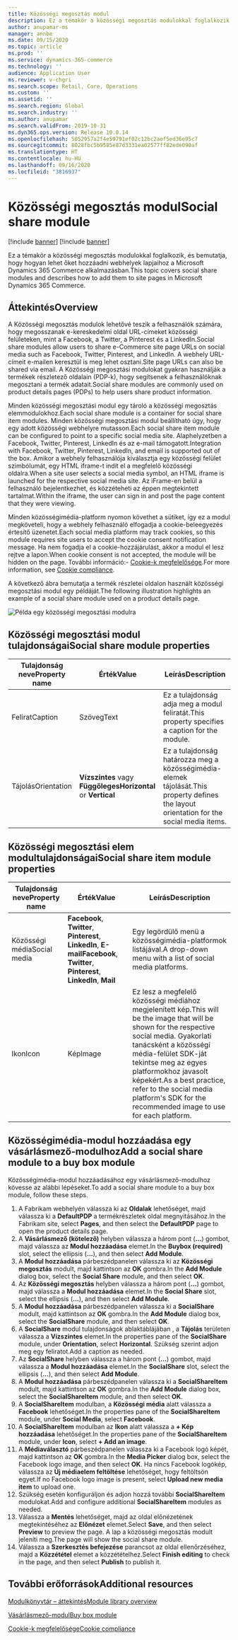 ```yaml
---
title: Közösségi megosztás modul
description: Ez a témakör a közösségi megosztás modulokkal foglalkozik, és bemutatja, hogy hogyan lehet őket hozzáadni webhelyek lapjaihoz a Microsoft Dynamics 365 Commerce alkalmazásban.
author: anupamar-ms
manager: annbe
ms.date: 09/15/2020
ms.topic: article
ms.prod: ''
ms.service: dynamics-365-commerce
ms.technology: ''
audience: Application User
ms.reviewer: v-chgri
ms.search.scope: Retail, Core, Operations
ms.custom: ''
ms.assetid: ''
ms.search.region: Global
ms.search.industry: ''
ms.author: anupamar
ms.search.validFrom: 2019-10-31
ms.dyn365.ops.version: Release 10.0.14
ms.openlocfilehash: 5052957a2f4e59791ef02c12bc2aef5ed36e95c7
ms.sourcegitcommit: 8028fbc5b9585e87d3331ea02577ff82ede090af
ms.translationtype: HT
ms.contentlocale: hu-HU
ms.lasthandoff: 09/16/2020
ms.locfileid: "3816937"
---
```

# <a name="social-share-module"></a><span data-ttu-id="bc863-103">Közösségi megosztás modul</span><span class="sxs-lookup"><span data-stu-id="bc863-103">Social share module</span></span>

[!include [banner](includes/banner.md)]
[!include [banner](includes/preview-banner.md)]

<span data-ttu-id="bc863-104">Ez a témakör a közösségi megosztás modulokkal foglalkozik, és bemutatja, hogy hogyan lehet őket hozzáadni webhelyek lapjaihoz a Microsoft Dynamics 365 Commerce alkalmazásban.</span><span class="sxs-lookup"><span data-stu-id="bc863-104">This topic covers social share modules and describes how to add them to site pages in Microsoft Dynamics 365 Commerce.</span></span>

## <a name="overview"></a><span data-ttu-id="bc863-105">Áttekintés</span><span class="sxs-lookup"><span data-stu-id="bc863-105">Overview</span></span>

<span data-ttu-id="bc863-106">A Közösségi megosztás modulok lehetővé teszik a felhasználók számára, hogy megosszanak e-kereskedelmi oldal URL-címeket közösségi felületeken, mint a Facebook, a Twitter, a Pinterest és a LinkedIn.</span><span class="sxs-lookup"><span data-stu-id="bc863-106">Social share modules allow users to share e-Commerce site page URLs on social media such as Facebook, Twitter, Pinterest, and LinkedIn.</span></span> <span data-ttu-id="bc863-107">A webhely URL-címeit e-mailen keresztül is meg lehet osztani.</span><span class="sxs-lookup"><span data-stu-id="bc863-107">Site page URLs can also be shared via email.</span></span> <span data-ttu-id="bc863-108">A Közösségi megosztási modulokat gyakran használják a termékek részletező oldalain (PDP-k), hogy segítsenek a felhasználóknak megosztani a termék adatait.</span><span class="sxs-lookup"><span data-stu-id="bc863-108">Social share modules are commonly used on product details pages (PDPs) to help users share product information.</span></span>

<span data-ttu-id="bc863-109">Minden közösségi megosztási modul egy tároló a közösségi megosztás elemmodulokhoz.</span><span class="sxs-lookup"><span data-stu-id="bc863-109">Each social share module is a container for social share item modules.</span></span> <span data-ttu-id="bc863-110">Minden közösségi megosztási modul beállítható úgy, hogy egy adott közösségi webhelyre mutasson.</span><span class="sxs-lookup"><span data-stu-id="bc863-110">Each social share item module can be configured to point to a specific social media site.</span></span> <span data-ttu-id="bc863-111">Alaphelyzetben a Facebook, Twitter, Pinterest, LinkedIn és az e-mail támogatott.</span><span class="sxs-lookup"><span data-stu-id="bc863-111">Integration with Facebook, Twitter, Pinterest, LinkedIn, and email is supported out of the box.</span></span> <span data-ttu-id="bc863-112">Amikor a webhely felhasználója kiválasztja egy közösségi felület szimbólumát, egy HTML iframe-t indít el a megfelelő közösségi oldalra.</span><span class="sxs-lookup"><span data-stu-id="bc863-112">When a site user selects a social media symbol, an HTML iframe is launched for the respective social media site.</span></span> <span data-ttu-id="bc863-113">Az iFrame-en belül a felhasználó bejelentkezhet, és közzéteheti az éppen megtekintett tartalmat.</span><span class="sxs-lookup"><span data-stu-id="bc863-113">Within the iframe, the user can sign in and post the page content that they were viewing.</span></span>

<span data-ttu-id="bc863-114">Minden közösségimédia-platform nyomon követhet a sütiket, így ez a modul megköveteli, hogy a webhely felhasználó elfogadja a cookie-beleegyezés értesítő üzenetet.</span><span class="sxs-lookup"><span data-stu-id="bc863-114">Each social media platform may track cookies, so this module requires site users to accept the cookie consent notification message.</span></span> <span data-ttu-id="bc863-115">Ha nem fogadja el a cookie-hozzájárulást, akkor a modul el lesz rejtve a lapon.</span><span class="sxs-lookup"><span data-stu-id="bc863-115">When cookie consent is not accepted, the module will be hidden on the page.</span></span> <span data-ttu-id="bc863-116">További információ:- [Cookie-k megfelelősége](cookie-compliance.md).</span><span class="sxs-lookup"><span data-stu-id="bc863-116">For more information, see [Cookie compliance](cookie-compliance.md).</span></span>

<span data-ttu-id="bc863-117">A következő ábra bemutatja a termék részletei oldalon használt közösségi megosztási modul egy példáját.</span><span class="sxs-lookup"><span data-stu-id="bc863-117">The following illustration highlights an example of a social share module used on a product details page.</span></span>

![Példa egy közösségi megosztási modulra](./media/ecommerce-socialshare.png)

## <a name="social-share-module-properties"></a><span data-ttu-id="bc863-119">Közösségi megosztási modul tulajdonságai</span><span class="sxs-lookup"><span data-stu-id="bc863-119">Social share module properties</span></span>

| <span data-ttu-id="bc863-120">Tulajdonság neve</span><span class="sxs-lookup"><span data-stu-id="bc863-120">Property name</span></span>             | <span data-ttu-id="bc863-121">Érték</span><span class="sxs-lookup"><span data-stu-id="bc863-121">Value</span></span>                 | <span data-ttu-id="bc863-122">Leírás</span><span class="sxs-lookup"><span data-stu-id="bc863-122">Description</span></span> |
|---------------------------|-----------------------|-------------|
| <span data-ttu-id="bc863-123">Felirat</span><span class="sxs-lookup"><span data-stu-id="bc863-123">Caption</span></span>                  | <span data-ttu-id="bc863-124">Szöveg</span><span class="sxs-lookup"><span data-stu-id="bc863-124">Text</span></span> | <span data-ttu-id="bc863-125">Ez a tulajdonság adja meg a modul feliratát.</span><span class="sxs-lookup"><span data-stu-id="bc863-125">This property specifies a caption for the module.</span></span> |
| <span data-ttu-id="bc863-126">Tájolás</span><span class="sxs-lookup"><span data-stu-id="bc863-126">Orientation</span></span> | <span data-ttu-id="bc863-127">**Vízszintes** vagy **Függőleges**</span><span class="sxs-lookup"><span data-stu-id="bc863-127">**Horizontal** or **Vertical**</span></span>  | <span data-ttu-id="bc863-128">Ez a tulajdonság határozza meg a közösségimédia-elemek tájolását.</span><span class="sxs-lookup"><span data-stu-id="bc863-128">This property defines the layout orientation for the social media items.</span></span> |

## <a name="social-share-item-module-properties"></a><span data-ttu-id="bc863-129">Közösségi megosztási elem modultulajdonságai</span><span class="sxs-lookup"><span data-stu-id="bc863-129">Social share item module properties</span></span>
| <span data-ttu-id="bc863-130">Tulajdonság neve</span><span class="sxs-lookup"><span data-stu-id="bc863-130">Property name</span></span>             | <span data-ttu-id="bc863-131">Érték</span><span class="sxs-lookup"><span data-stu-id="bc863-131">Value</span></span>                 | <span data-ttu-id="bc863-132">Leírás</span><span class="sxs-lookup"><span data-stu-id="bc863-132">Description</span></span> |
|---------------------------|-----------------------|-------------|
| <span data-ttu-id="bc863-133">Közösségi média</span><span class="sxs-lookup"><span data-stu-id="bc863-133">Social media</span></span>              | <span data-ttu-id="bc863-134">**Facebook**, **Twitter**, **Pinterest**, **LinkedIn**, **E-mail**</span><span class="sxs-lookup"><span data-stu-id="bc863-134">**Facebook**, **Twitter**, **Pinterest**, **LinkedIn**, **Mail**</span></span> | <span data-ttu-id="bc863-135">Egy legördülő menü a közösségimédia-platformok listájával.</span><span class="sxs-lookup"><span data-stu-id="bc863-135">A drop-down menu with a list of social media platforms.</span></span> |
| <span data-ttu-id="bc863-136">Ikon</span><span class="sxs-lookup"><span data-stu-id="bc863-136">Icon</span></span> |<span data-ttu-id="bc863-137">Kép</span><span class="sxs-lookup"><span data-stu-id="bc863-137">Image</span></span>    | <span data-ttu-id="bc863-138">Ez lesz a megfelelő közösségi médiához megjelenített kép.</span><span class="sxs-lookup"><span data-stu-id="bc863-138">This will be the image that will be shown for the respective social media.</span></span> <span data-ttu-id="bc863-139">Gyakorlati tanácsként a közösségi média-felület SDK-ját tekintse meg az egyes platformokhoz javasolt képekért.</span><span class="sxs-lookup"><span data-stu-id="bc863-139">As a best practice, refer to the social media platform's SDK for the recommended image to use for each platform.</span></span> |

## <a name="add-a-social-share-module-to-a-buy-box-module"></a><span data-ttu-id="bc863-140">Közösségimédia-modul hozzáadása egy vásárlásmező-modulhoz</span><span class="sxs-lookup"><span data-stu-id="bc863-140">Add a social share module to a buy box module</span></span>

<span data-ttu-id="bc863-141">Közösségimédia-modul hozzáadásához egy vásárlásmező-modulhoz kövesse az alábbi lépéseket.</span><span class="sxs-lookup"><span data-stu-id="bc863-141">To add a social share module to a buy box module, follow these steps.</span></span>

1. <span data-ttu-id="bc863-142">A Fabrikam webhelyén válassza ki az **Oldalak** lehetőséget, majd válassza ki a **DefaultPDP** a termékrészletek oldal megnyitásához.</span><span class="sxs-lookup"><span data-stu-id="bc863-142">In the Fabrikam site, select **Pages**, and then select the **DefaultPDP** page to open the product details page.</span></span> 
1. <span data-ttu-id="bc863-143">A **Vásárlásmező (kötelező)** helyben válassza a három pont (**…**) gombot, majd válassza az **Modul hozzáadása** elemet.</span><span class="sxs-lookup"><span data-stu-id="bc863-143">In the **Buybox (required)** slot, select the ellipsis (**...**), and then select **Add Module**.</span></span>
1. <span data-ttu-id="bc863-144">A **Modul hozzáadása** párbeszédpanelen válassza ki az **Közösségi megosztás** modult, majd kattintson az **OK** gombra.</span><span class="sxs-lookup"><span data-stu-id="bc863-144">In the **Add Module** dialog box, select the **Social Share** module, and then select **OK**.</span></span>
1. <span data-ttu-id="bc863-145">Az **Közösségi megosztás** helyben válassza a három pont (**…**) gombot, majd válassza a **Modul hozzáadása** elemet.</span><span class="sxs-lookup"><span data-stu-id="bc863-145">In the **Social Share** slot, select the ellipsis (**...**), and then select **Add Module**.</span></span>
1. <span data-ttu-id="bc863-146">A **Modul hozzáadása** párbeszédpanelen válassza ki a **SocialShare** modult, majd kattintson az **OK** gombra.</span><span class="sxs-lookup"><span data-stu-id="bc863-146">In the **Add Module** dialog box, select the **SocialShare** module, and then select **OK**.</span></span>
1. <span data-ttu-id="bc863-147">A **SocialShare** modul tulajdonságok ablaktáblájában , a **Tájolás** területen válassza a **Vízszintes** elemet.</span><span class="sxs-lookup"><span data-stu-id="bc863-147">In the properties pane of the **SocialShare** module, under **Orientation**, select **Horizontal**.</span></span> <span data-ttu-id="bc863-148">Szükség szerint adjon meg egy feliratot.</span><span class="sxs-lookup"><span data-stu-id="bc863-148">Add a caption as needed.</span></span>
1. <span data-ttu-id="bc863-149">Az **SocialShare** helyben válassza a három pont (**…**) gombot, majd válassza a **Modul hozzáadása** elemet.</span><span class="sxs-lookup"><span data-stu-id="bc863-149">In the **SocialShare** slot, select the ellipsis (**...**), and then select **Add Module**.</span></span>
1. <span data-ttu-id="bc863-150">A **Modul hozzáadása** párbeszédpanelen válassza ki a **SocialShareItem** modult, majd kattintson az **OK** gombra.</span><span class="sxs-lookup"><span data-stu-id="bc863-150">In the **Add Module** dialog box, select the **SocialShareItem** module, and then select **OK**.</span></span>
1. <span data-ttu-id="bc863-151">A **SocialShareItem** modulban, a **Közösségi média** alatt válassza a **Facebook** lehetőséget.</span><span class="sxs-lookup"><span data-stu-id="bc863-151">In the properties pane of the **SocialShareItem** module, under **Social Media**, select **Facebook**.</span></span>
1. <span data-ttu-id="bc863-152">A **SocialShareItem** modulban az **Ikon** alatt válassza a **+ Kép hozzáadása** lehetőséget.</span><span class="sxs-lookup"><span data-stu-id="bc863-152">In the properties pane of the **SocialShareItem** module, under **Icon**, select **+ Add an image**.</span></span>
1. <span data-ttu-id="bc863-153">A **Médiaválasztó** párbeszédpanelen válassza ki a Facebook logó képét, majd kattintson az **OK** gombra.</span><span class="sxs-lookup"><span data-stu-id="bc863-153">In the **Media Picker** dialog box, select the Facebook logo image, and then select **OK**.</span></span> <span data-ttu-id="bc863-154">Ha nincs Facebook logókép, válassza az **Új médiaelem feltöltése** lehetőséget, hogy feltöltsön egyet.</span><span class="sxs-lookup"><span data-stu-id="bc863-154">If no Facebook logo image is present, select **Upload new media item** to upload one.</span></span>
1. <span data-ttu-id="bc863-155">Szükség esetén konfiguráljon és adjon hozzá további **SocialShareItem** modulokat.</span><span class="sxs-lookup"><span data-stu-id="bc863-155">Add and configure additional **SocialShareItem** modules as needed.</span></span>
1. <span data-ttu-id="bc863-156">Válassza a **Mentés** lehetőséget, majd az oldal előnézetének megtekintéséhez az **Előnézet** elemet.</span><span class="sxs-lookup"><span data-stu-id="bc863-156">Select **Save**, and then select **Preview** to preview the page.</span></span> <span data-ttu-id="bc863-157">A lap a közösségi megosztás modult jeleníti meg.</span><span class="sxs-lookup"><span data-stu-id="bc863-157">The page will show the social share module.</span></span>
1. <span data-ttu-id="bc863-158">Válassza a **Szerkesztés befejezése** parancsot az oldal ellenőrzéséhez, majd a **Közzététel** elemet a közzétételhez.</span><span class="sxs-lookup"><span data-stu-id="bc863-158">Select **Finish editing** to check in the page, and then select **Publish** to publish it.</span></span>

## <a name="additional-resources"></a><span data-ttu-id="bc863-159">További erőforrások</span><span class="sxs-lookup"><span data-stu-id="bc863-159">Additional resources</span></span>

[<span data-ttu-id="bc863-160">Modulkönyvtár – áttekintés</span><span class="sxs-lookup"><span data-stu-id="bc863-160">Module library overview</span></span>](starter-kit-overview.md)

[<span data-ttu-id="bc863-161">Vásárlásmező-modul</span><span class="sxs-lookup"><span data-stu-id="bc863-161">Buy box module</span></span>](add-buy-box.md)

[<span data-ttu-id="bc863-162">Cookie-k megfelelősége</span><span class="sxs-lookup"><span data-stu-id="bc863-162">Cookie compliance</span></span>](cookie-compliance.md)
